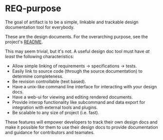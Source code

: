 # REQ-purpose
The goal of artifact is to be a simple, linkable and trackable design
documentation tool for everybody.

These are the design documents. For the overarching purpose,
see the project's [README][artifact].

This may seem trivial, but it's not. A useful design doc tool must have *at least*
the following characteristics:
- Allow simple linking of requirements -> specifications -> tests.
- Easily link to source code (through the source documentation) to determine
  completeness.
- Be revision controllable (text based).
- Have a unix-like command line interface for interacting with your design docs.
- Have a web-ui for viewing and editing rendered documents.
- Provide interop functionality like subcommand and data export for integration
  with external tools and plugins.
- Be scalable to any size of project (i.e. fast).

These features will empower developers to track their own design docs and make
it possible for them to use their design docs to provide documentation and
guidance for contributors and teamates.

[artifact]: https://github.com/vitiral/artifact
